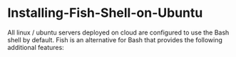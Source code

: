 # Installing-Fish-Shell-on-Ubuntu
All linux / ubuntu servers deployed on cloud are configured to use the Bash shell by default. Fish is an alternative for Bash that provides the following additional features:
